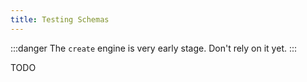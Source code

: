 ```yaml
---
title: Testing Schemas
---
```


:::danger
The `create` engine is very early stage.
Don't rely on it yet.
:::

TODO
